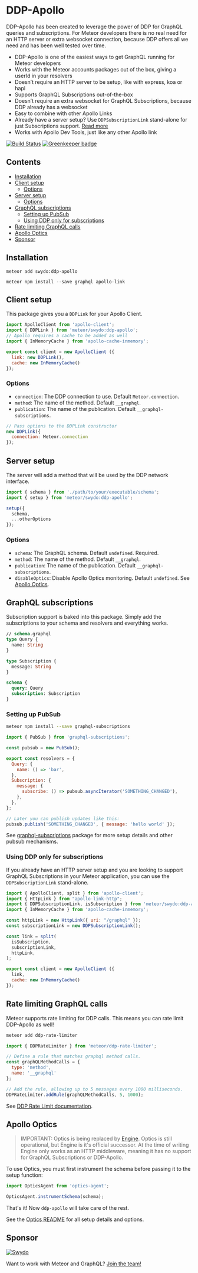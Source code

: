 # DDP-Apollo
DDP-Apollo has been created to leverage the power of DDP for GraphQL queries and subscriptions. For Meteor developers there is no real need for an HTTP server or extra websocket connection, because DDP offers all we need and has been well tested over time.

- DDP-Apollo is one of the easiest ways to get GraphQL running for Meteor developers
- Works with the Meteor accounts packages out of the box, giving a userId in your resolvers
- Doesn’t require an HTTP server to be setup, like with express, koa or hapi
- Supports GraphQL Subscriptions out-of-the-box
- Doesn’t require an extra websocket for GraphQL Subscriptions, because DDP already has a websocket
- Easy to combine with other Apollo Links
- Already have a server setup? Use `DDPSubscriptionLink` stand-alone for just Subscriptions support. [Read more](#using-ddp-only-for-subscriptions)
- Works with Apollo Dev Tools, just like any other Apollo link

[![Build Status](https://travis-ci.org/Swydo/ddp-apollo.svg?branch=master)](https://travis-ci.org/Swydo/ddp-apollo)
[![Greenkeeper badge](https://badges.greenkeeper.io/Swydo/ddp-apollo.svg)](https://greenkeeper.io/)

## Contents
<!-- START doctoc generated TOC please keep comment here to allow auto update -->
<!-- DON'T EDIT THIS SECTION, INSTEAD RE-RUN doctoc TO UPDATE -->


- [Installation](#installation)
- [Client setup](#client-setup)
  - [Options](#options)
- [Server setup](#server-setup)
  - [Options](#options-1)
- [GraphQL subscriptions](#graphql-subscriptions)
  - [Setting up PubSub](#setting-up-pubsub)
  - [Using DDP only for subscriptions](#using-ddp-only-for-subscriptions)
- [Rate limiting GraphQL calls](#rate-limiting-graphql-calls)
- [Apollo Optics](#apollo-optics)
- [Sponsor](#sponsor)

<!-- END doctoc generated TOC please keep comment here to allow auto update -->

## Installation

```
meteor add swydo:ddp-apollo
```

```
meteor npm install --save graphql apollo-link
```

## Client setup
This package gives you a `DDPLink` for your Apollo Client.

```javascript
import ApolloClient from 'apollo-client';
import { DDPLink } from 'meteor/swydo:ddp-apollo';
// Apollo requires a cache to be added as well
import { InMemoryCache } from 'apollo-cache-inmemory';

export const client = new ApolloClient ({
  link: new DDPLink(),
  cache: new InMemoryCache()
});
```

### Options
- `connection`: The DDP connection to use. Default `Meteor.connection`.
- `method`: The name of the method. Default `__graphql`.
- `publication`: The name of the publication. Default `__graphql-subscriptions`.

```javascript
// Pass options to the DDPLink constructor
new DDPLink({
  connection: Meteor.connection
});
```

## Server setup
The server will add a method that will be used by the DDP network interface.

```javascript
import { schema } from './path/to/your/executable/schema';
import { setup } from 'meteor/swydo:ddp-apollo';

setup({
  schema,
  ...otherOptions
});
```

### Options
- `schema`: The GraphQL schema. Default `undefined`. Required.
- `method`: The name of the method. Default `__graphql`.
- `publication`: The name of the publication. Default `__graphql-subscriptions`.
- `disableOptics`: Disable Apollo Optics monitoring. Default `undefined`. See [Apollo Optics](#apollo-optics).

## GraphQL subscriptions
Subscription support is baked into this package. Simply add the subscriptions to your schema and resolvers and everything works.

```graphql
// schema.graphql
type Query {
  name: String
}

type Subscription {
  message: String
}

schema {
  query: Query
  subscription: Subscription
}
```

### Setting up PubSub
```sh
meteor npm install --save graphql-subscriptions
```

```javascript
import { PubSub } from 'graphql-subscriptions';

const pubsub = new PubSub();

export const resolvers = {
  Query: {
    name: () => 'bar',
  },
  Subscription: {
    message: {
      subscribe: () => pubsub.asyncIterator('SOMETHING_CHANGED'),
    },
  },
};

// Later you can publish updates like this:
pubsub.publish('SOMETHING_CHANGED', { message: 'hello world' });
```

See [graphql-subscriptions](https://github.com/apollographql/graphql-subscriptions) package for more setup details and other pubsub mechanisms.

### Using DDP only for subscriptions
If you already have an HTTP server setup and you are looking to support GraphQL Subscriptions in your Meteor application, you can use the `DDPSubscriptionLink` stand-alone.

```javascript
import { ApolloClient, split } from 'apollo-client';
import { HttpLink } from "apollo-link-http";
import { DDPSubscriptionLink, isSubscription } from 'meteor/swydo:ddp-apollo';
import { InMemoryCache } from 'apollo-cache-inmemory';

const httpLink = new HttpLink({ uri: "/graphql" });
const subscriptionLink = new DDPSubscriptionLink();

const link = split(
  isSubscription,
  subscriptionLink,
  httpLink,
);

export const client = new ApolloClient ({
  link,
  cache: new InMemoryCache()
});
```

## Rate limiting GraphQL calls
Meteor supports rate limiting for DDP calls. This means you can rate limit DDP-Apollo as well!

```sh
meteor add ddp-rate-limiter
```

```js
import { DDPRateLimiter } from 'meteor/ddp-rate-limiter';

// Define a rule that matches graphql method calls.
const graphQLMethodCalls = {
  type: 'method',
  name: '__graphql'
};

// Add the rule, allowing up to 5 messages every 1000 milliseconds.
DDPRateLimiter.addRule(graphQLMethodCalls, 5, 1000);
```

See [DDP Rate Limit documentation](https://docs.meteor.com/api/methods.html#ddpratelimiter).

## Apollo Optics
> IMPORTANT: Optics is being replaced by [Engine](https://www.apollographql.com/engine/). Optics is still operational, but Engine is it's official successor. At the time of writing Engine only works as an HTTP middleware, meaning it has no support for GraphQL Subscriptions or DDP-Apollo.

To use Optics, you must first instrument the schema before passing it to the setup function:

```javascript
import OpticsAgent from 'optics-agent';

OpticsAgent.instrumentSchema(schema);
```

That's it! Now `ddp-apollo` will take care of the rest.

See the [Optics README](https://github.com/apollographql/optics-agent-js/blob/master/README.md) for all setup details and options.

## Sponsor
[![Swydo](http://assets.swydo.com/img/s-wydo-logo.228x100.png)](https://swy.do)

Want to work with Meteor and GraphQL? [Join the team!](https://swy.do/jobs)
